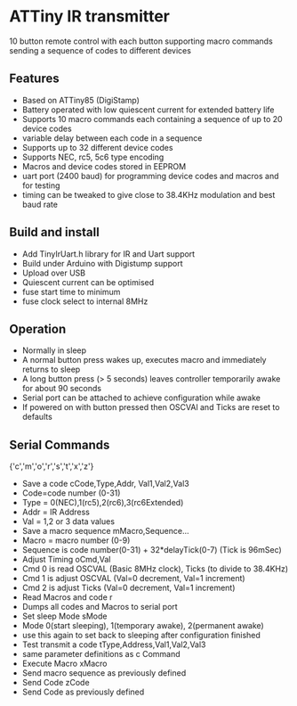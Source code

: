 # ATTiny IR transmitter
10 button remote control with each button supporting macro commands sending a sequence of codes to different devices

## Features
- Based on ATTiny85 (DigiStamp)
- Battery operated with low quiescent current for extended battery life
- Supports 10 macro commands each containing a sequence of up to 20 device codes
- variable delay between each code in a sequence
- Supports up to 32 different device codes
- Supports NEC, rc5, 5c6 type encoding
- Macros and device codes stored in EEPROM
- uart port (2400 baud) for programming device codes and macros and for testing
- timing can be tweaked to give close to 38.4KHz modulation and best baud rate

## Build and install
- Add TinyIrUart.h library for IR and Uart support
- Build under Arduino with Digistump support
- Upload over USB
- Quiescent current can be optimised
-	fuse start time to minimum
-	fuse clock select to internal 8MHz

## Operation
- Normally in sleep
- A normal button press wakes up, executes macro and immediately returns to sleep
- A long button press (> 5 seconds) leaves controller temporarily awake for about 90 seconds
- Serial port can be attached to achieve configuration while awake
- If powered on with button pressed then OSCVAl and Ticks are reset to defaults 

## Serial Commands
{'c','m','o','r','s','t','x','z'}
- Save a code cCode,Type,Addr, Val1,Val2,Val3
-	Code=code number (0-31)
-	Type = 0(NEC),1(rc5),2(rc6),3(rc6Extended)
-	Addr = IR Address
-	Val = 1,2 or 3 data values
- Save a macro sequence mMacro,Sequence...
-	Macro = macro number (0-9)
-	Sequence is code number(0-31) + 32*delayTick(0-7) (Tick is 96mSec)
- Adjust Timing oCmd,Val
-	Cmd 0 is read OSCVAL (Basic 8MHz clock), Ticks (to divide to 38.4KHz)
-	Cmd 1 is adjust OSCVAL (Val=0 decrement, Val=1 increment) 
-	Cmd 2 is adjust Ticks (Val=0 decrement, Val=1 increment) 
- Read Macros and code r
-	Dumps all codes and Macros to serial port
- Set sleep Mode sMode
-	Mode 0(start sleeping), 1(temporary awake), 2(permanent awake)
-	use this again to set back to sleeping after configuration finished
- Test transmit a code tType,Address,Val1,Val2,Val3
-	same parameter definitions as c Command
- Execute Macro xMacro
-	Send macro sequence as previously defined
- Send Code zCode
-	Send Code as previously defined





